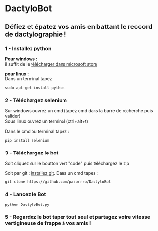 # DactyloBot
## Défiez et épatez vos amis en battant le reccord de dactylographie !


### 1 - Installez python 
<b>Pour windows :</b> <br>
il suffit de le <a href="https://apps.microsoft.com/store/detail/python-39/9P7QFQMJRFP7?hl=fr-fr&gl=FR">télécharger dans microsoft store</a>


<b>pour linux :</b> <br>
Dans un terminal tapez
```
sudo apt-get install python
```

### 2 - Téléchargez selenium 

Sur windows ouvrez un cmd (tapez cmd dans la barre de recherche puis valider)<br>
Sous linux ouvrez un terminal (ctrl+alt+t)<br><br>
Dans le cmd ou terminal tapez :

```
pip install selenium
```

### 3 - Téléchargez le bot 
Soit cliquez sur le boutton vert "code" puis téléchargez le zip

Soit par git :
<a href="http://git-scm.com/download/win">installez git</a>.
Dans un cmd tapez :
```
git clone https://github.com/pazorrro/DactyloBot
```




### 4 - Lancez le Bot

```
python DactyloBot.py
```

### 5 - Regardez le bot taper tout seul et partagez votre vitesse vertigineuse de frappe à vos amis !


